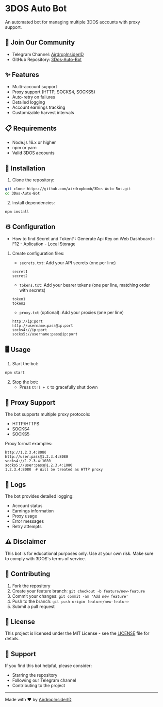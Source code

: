 # 3DOS Auto Bot

An automated bot for managing multiple 3DOS accounts with proxy support.

## 📢 Join Our Community

- Telegram Channel: [AirdropInsiderID](https://t.me/AirdropInsiderID)
- GitHub Repository: [3Dos-Auto-Bot](https://github.com/airdropinsiders/3Dos-Auto-Bot.git)

## ✨ Features

- Multi-account support
- Proxy support (HTTP, SOCKS4, SOCKS5)
- Auto-retry on failures
- Detailed logging
- Account earnings tracking
- Customizable harvest intervals

## 📋 Requirements

- Node.js 16.x or higher
- npm or yarn
- Valid 3DOS accounts

## 🚀 Installation

1. Clone the repository:
```bash
git clone https://github.com/airdropbomb/3Dos-Auto-Bot.git
cd 3Dos-Auto-Bot
```

2. Install dependencies:
```bash
npm install
```

## ⚙️ Configuration

- How to find Secret and Token? :
Generate Api Key on Web Dashboard - F12 - Aplication - Local Storage

1. Create configuration files:

   - `secrets.txt`: Add your API secrets (one per line)
   ```
   secret1
   secret2
   ```

   - `tokens.txt`: Add your bearer tokens (one per line, matching order with secrets)
   ```
   token1
   token2
   ```

   - `proxy.txt` (optional): Add your proxies (one per line)
   ```
   http://ip:port
   http://username:pass@ip:port
   socks4://ip:port
   socks5://username:pass@ip:port
   ```

## 🖥️ Usage

1. Start the bot:
```bash
npm start
```

2. Stop the bot:
   - Press `Ctrl + C` to gracefully shut down

## 🔧 Proxy Support

The bot supports multiple proxy protocols:
- HTTP/HTTPS
- SOCKS4
- SOCKS5

Proxy format examples:
```
http://1.2.3.4:8080
http://user:pass@1.2.3.4:8080
socks4://1.2.3.4:1080
socks5://user:pass@1.2.3.4:1080
1.2.3.4:8080  # Will be treated as HTTP proxy
```

## 📝 Logs

The bot provides detailed logging:
- Account status
- Earnings information
- Proxy usage
- Error messages
- Retry attempts

## ⚠️ Disclaimer

This bot is for educational purposes only. Use at your own risk. Make sure to comply with 3DOS's terms of service.

## 🤝 Contributing

1. Fork the repository
2. Create your feature branch: `git checkout -b feature/new-feature`
3. Commit your changes: `git commit -am 'Add new feature'`
4. Push to the branch: `git push origin feature/new-feature`
5. Submit a pull request

## 📜 License

This project is licensed under the MIT License - see the [LICENSE](LICENSE) file for details.

## 💖 Support

If you find this bot helpful, please consider:
- Starring the repository
- Following our Telegram channel
- Contributing to the project

---
Made with ❤️ by [AirdropInsiderID](https://t.me/AirdropInsiderID)
